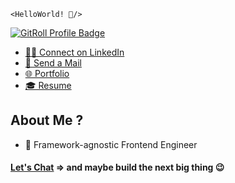 `<HelloWorld! 👋/>`

<a href="https://gitroll.io/profile/uUCfbnn5sDaRlTQUA6uVhoQk2QpD2" target="_blank"><img src="https://gitroll.io/api/badges/profiles/v1/uUCfbnn5sDaRlTQUA6uVhoQk2QpD2" alt="GitRoll Profile Badge"/></a>

- [👨‍🏫 Connect on LinkedIn](https://www.linkedin.com/in)
- [📩 Send a Mail](mailto:ismailmuyideen.c05@gmail.com)
- [🌐 Portfolio](https://notradioopaque.netlify.app/)
- [🎓 Resume](https://github.com/notradioopaque/notradioopaque/blob/main/Resume.pdf)

## About Me ?

- 💼 Framework-agnostic Frontend Engineer

#### [Let's Chat](https://calendly.com/koladeleolaitan/chat) => and maybe build the next big thing 😉
